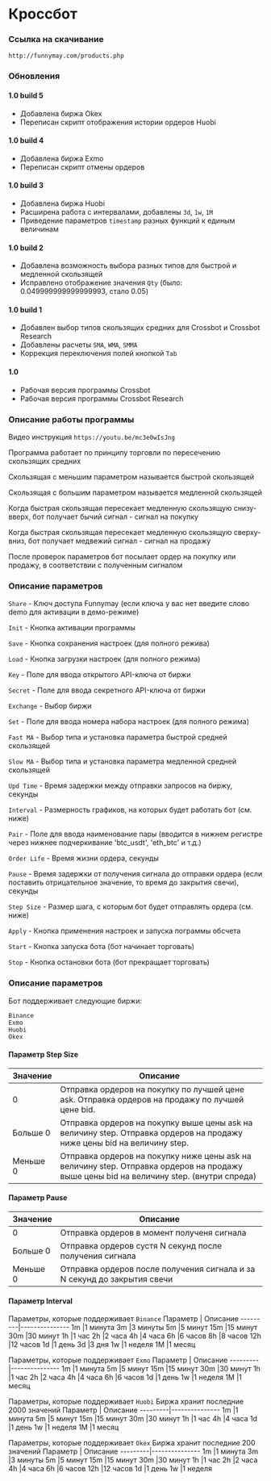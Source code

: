# Кроссбот

### Ссылка на скачивание

`http://funnymay.com/products.php`

### Обновления

#### 1.0 build 5
* Добавлена биржа Okex
* Переписан скрипт отображения истории ордеров Huobi

#### 1.0 build 4
* Добавлена биржа Exmo
* Переписан скрипт отмены ордеров

#### 1.0 build 3
* Добавлена биржа Huobi
* Расширена работа с интервалами, добавлены `3d`, `1w`, `1M`
* Приведение параметров `timestamp` разных функций к единым величинам

#### 1.0 build 2
* Добавлена возможность выбора разных типов для быстрой и медленной скользящей
* Исправлено отображение значения `Qty` (было: 0.049999999999999993, стало 0.05)

#### 1.0 build 1
* Добавлен выбор типов скользящих средних для Crossbot и Crossbot Research
* Добавлены расчеты `SMA`, `WMA`, `SMMA`
* Коррекция переключения полей кнопкой `Tab`

#### 1.0
* Рабочая версия программы Crossbot
* Рабочая версия программы Crossbot Research

### Описание работы программы

Видео инструкция `https://youtu.be/mc3e0wIsJng`

Программа работает по принципу торговли по пересечению скользящих средних

Скользящая с меньшим параметром называется быстрой скользящей

Скользящая с большим параметром называется медленной скользящей

Когда быстрая скользящая пересекает медленную скользящую снизу-вверх, бот получает бычий сигнал - сигнал на покупку

Когда быстрая скользящая пересекает медленную скользящую сверху-вниз, бот получает медвежий сигнал - сигнал на продажу

После проверок параметров бот посылает ордер на покупку или продажу, в соответствии с полученным сигналом

### Описание параметров

`Share` - Ключ доступа Funnymay (если ключа у вас нет введите слово demo для активации в демо-режиме)

`Init` - Кнопка активации программы

`Save` - Кнопка сохранения настроек (для полного режива)

`Load` - Кнопка загрузки настроек (для полного режима)

`Key` - Поле для ввода открытого API-ключа от биржи

`Secret` - Поле для ввода секретного API-ключа от биржи

`Exchange` - Выбор биржи

`Set` - Поле для ввода номера набора настроек (для полного режима)

`Fast MA` - Выбор типа и установка параметра быстрой средней скользящей

`Slow MA` - Выбор типа и установка параметра медленной средней скользящей

`Upd Time` - Время задержки между отправки запросов на биржу, секунды

`Interval` - Размерность графиков, на которых будет работать бот (см. ниже)

`Pair` - Поле для ввода наименование пары (вводится в нижнем регистре через нижнее подчеркивание 'btc_usdt', 'eth_btc' и т.д.)

`Order Life` - Время жизни ордера, секунды

`Pause` - Время задержки от получения сигнала до отправки ордера (если поставить отрицательное значение, то время до закрытия свечи), секунды

`Step Size` - Размер шага, с которым бот будет отправлять ордера (см. ниже)

`Apply` - Кнопка применения настроек и запуска пограммы обсчета

`Start` - Кнопка запуска бота (бот начинает торговать)

`Stop` - Кнопка остановки бота (бот прекращает торговать)

### Описание параметров

Бот поддерживает следующие биржи:
```
Binance
Exmo
Huobi
Okex
```

#### Параметр Step Size
Значение | Описание
---------|-----------------
0        |Отправка ордеров на покупку по лучшей цене ask. Отправка ордеров на продажу по лучшей цене bid.
Больше 0 |Отправка ордеров на покупку выше цены ask на величину step. Отправка ордеров на продажу ниже цены bid на величину step.
Меньше 0 |Отправка ордеров на покупку ниже цены ask на величину step. Отправка ордеров на продажу выше цены bid на величину step. (внутри спреда)

#### Параметр Pause
Значение |Описание
---------|----------------
0        |Отправка ордеров в момент полученя сигнала
Больше 0 |Отправка ордеров сустя N секунд после получения сигнала
Меньше 0 |Отправка ордеров после получения сигнала и за N секунд до закрытия свечи

#### Параметр Interval

Параметры, которые поддерживает `Binance`
Параметр | Описание
---------|---------------
1m       |1 минута
3m       |3 минуты
5m       |5 минут
15m      |15 минут
30m      |30 минут
1h       |1 час
2h       |2 часа
4h       |4 часа
6h       |6 часов
8h       |8 часов
12h      |12 часов
1d       |1 день
3d       |3 дня
1w       |1 неделя
1M       |1 месяц

Параметры, которые поддерживает `Exmo`
Параметр | Описание
---------|---------------
1m       |1 минута
5m       |5 минут
15m      |15 минут
30m      |30 минут
1h       |1 час
2h       |2 часа
4h       |4 часа
6h       |6 часов
1d       |1 день
1w       |1 неделя
1M       |1 месяц

Параметры, которые поддерживает `Huobi`
Биржа хранит последние 2000 значений
Параметр | Описание
---------|---------------
1m       |1 минута
5m       |5 минут
15m      |15 минут
30m      |30 минут
1h       |1 час
4h       |4 часа
1d       |1 день
1w       |1 неделя
1M       |1 месяц

Параметры, которые поддерживает `Okex`
Биржа хранит последние 200 значений
Параметр | Описание
---------|---------------
1m       |1 минута
3m       |3 минуты
5m       |5 минут
15m      |15 минут
30m      |30 минут
1h       |1 час
2h       |2 часа
4h       |4 часа
6h       |6 часов
12h      |12 часов
1d       |1 день
1w       |1 неделя

